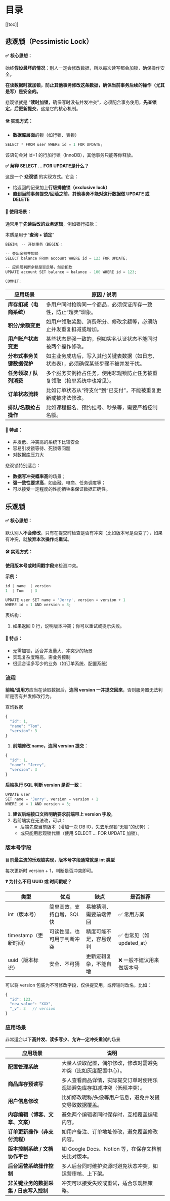 # 目录

[[toc]]

## **悲观锁（Pessimistic Lock）**

#### **✅ 核心思想：**

始终**假设最坏的情况**：别人一定会修改数据，所以每次读写都会加锁，确保操作安全。

**在读数据时就加锁，防止其他事务修改这条数据，确保当前事务后续的操作（尤其是写）是安全的。**

悲观锁就是 “**读时加锁**，确保写时没有并发冲突”，必须配合事务使用，**先查锁定，后更新提交**，这是它的核心机制。

#### **🛠 实现方式：**

- **数据库层面**的锁（如行锁、表锁）

```jsx
SELECT * FROM user WHERE id = 1 FOR UPDATE;
```

该语句会对 id=1 的行加行锁（InnoDB），其他事务只能等你释放。

**✅ 解释 SELECT ... FOR UPDATE是什么？**

这是一个 **悲观锁** 的实现方式。它会：

- 给返回的记录加上**行级排他锁（exclusive lock）**
- **直到当前事务提交/回滚之前，其他事务不能对这行数据做 UPDATE 或 DELETE**

#### **📌 使用场景：**

通常用于**先读后改的业务逻辑**，例如银行扣款：

本质是用于“**查询 + 锁定**”

```jsx
BEGIN; -- 开始事务（BEGIN）；

-- 查出余额并加锁
SELECT balance FROM account WHERE id = 123 FOR UPDATE;

-- 应用层判断余额是否足够，然后扣款
UPDATE account SET balance = balance - 100 WHERE id = 123;

COMMIT;
```

| **应用场景** | **原因 / 说明** |
| --- | --- |
| **库存扣减（电商系统）** | 多用户同时抢购同一个商品，必须保证库存一致性，防止“超卖”现象。 |
| **积分/余额变更** | 如用户领取奖励、消费积分、修改余额等，必须防止并发重复扣减或增加。 |
| **用户账户状态变更** | 某些状态是强一致的，例如实名认证状态不能同时被两个操作修改。 |
| **分布式事务关键数据保护** | 如主业务成功后，写入其他关键表数据（如日志、状态表），必须确保某些步骤不被并发干扰。 |
| **任务领取 / 队列消费** | 多个服务实例抢占任务，使用悲观锁防止任务被重复领取（抢单系统中也常见）。 |
| **订单状态流转** | 比如订单状态从“待支付”到“已支付”，不能被重复更新或被非法修改。 |
| **排队/名额抢占操作** | 比如课程报名、预约挂号、秒杀等，需要严格控制名额。 |

#### **📌 特点：**

- 并发低、冲突高的系统下比较安全
- 容易引发锁等待、死锁等问题
- 对数据库压力大

悲观锁特别适合：

- **数据写冲突概率高**的场景；
- **强一致性要求高**，如金融、电商、任务调度等；
- 可以接受一定程度的性能牺牲来保证数据正确性。

## 乐观锁

#### **✅ 核心思想：**

默认别人**不会修改**，只有在提交时检查是否有冲突（比如版本号是否变了），如果有冲突，就**放弃本次操作**或**重试**。

#### **🛠 实现方式：**

**使用版本号或时间戳字段**来检测冲突。

**示例：**

```jsx
id | name  | version
1  | Tom   | 3
```

```jsx
UPDATE user SET name = 'Jerry', version = version + 1
WHERE id = 1 AND version = 3;
```

表结构：

1. 如果返回 0 行，说明版本冲突；你可以重试或提示失败。

#### **📌 特点：**

- 无需加锁，适合并发量大、冲突少的场景
- 实现复杂度略高，需业务控制
- 很适合读多写少的业务（如订单系统、配置系统）

### 流程

**前端/调用方**应当在读取数据后，**连同 version 一并提交回来**，否则服务器无法判断是否有并发修改行为。

查询数据

```jsx
{
  "id": 1,
  "name": "Tom",
  "version": 3
}
```

1. **前端修改 name，连同 version 提交**：

```jsx
{
  "id": 1,
  "name": "Jerry",
  "version": 3
}
```

**后端执行 SQL 判断 version 是否一致**：

```jsx
UPDATE user
SET name = 'Jerry', version = version + 1
WHERE id = 1 AND version = 3;
```

1. **建议后端接口文档明确要求前端带上 version 字段**。
2. 若前端实在无法改，可以：
    - 后端先查当前版本（增加一次 DB IO，失去乐观锁“无锁”的优势）；
    - 或只能用悲观锁代替（使用 SELECT ... FOR UPDATE 加锁）。

### 版本号字段

目前**最主流的乐观锁实现，版本号字段通常就是 int 类型**

每次更新时 version + 1，判断是否冲突即可。

**❓ 为什么不用 UUID 或 时间戳呢？**

| **类型** | **优点** | **缺点** | **是否推荐** |
| --- | --- | --- | --- |
| int（版本号） | 简单高效，支持自增，SQL 快 | 易被猜测、需要前端传回 | ✅ 常用方案 |
| timestamp（更新时间） | 可读性强，也可用于判断冲突 | 精度可能不足，容易误判 | ✅ 也常见（如 updated_at） |
| uuid（版本标识） | 安全、不可猜 | 更新逻辑复杂，不能自增 | ❌ 一般不建议用来做版本号 |

可以将 version 包装为不可修改字段，仅供提交用，或传输时改名，比如：

```jsx
{
  "id": 123,
  "new_value": "XXX",
  "_v": 3   // version
}
```

### 应用场景

非常适合以下**高并发、读多写少、允许一定冲突重试**的场景

| **应用场景** | **说明** |
| --- | --- |
| **配置管理系统** | 大量人读取配置，偶尔修改，修改时需避免冲突（比如灰度配置中心）。 |
| **商品库存预读写** | 多人查看商品详情，实际提交订单时使用乐观锁避免库存扣减冲突（低频冲突）。 |
| **用户信息修改** | 比如修改昵称/头像等用户信息，避免并发提交导致数据覆盖。 |
| **内容编辑（博客、文章、文案）** | 避免两个编辑者同时保存时，互相覆盖编辑内容。 |
| **订单更新操作（非支付流程）** | 如用户备注、订单地址修改，避免覆盖修改内容。 |
| **版本控制系统 / 文档协作平台** | 如 Google Docs、Notion 等，在保存文档前先比对版本。 |
| **后台运营系统操作控制** | 多人后台同时维护资源时避免状态冲突，如运营审核、上下架。 |
| **非关键业务的数据采集 / 日志写入控制** | 冲突可以接受失败或重试，适合乐观锁策略。 |